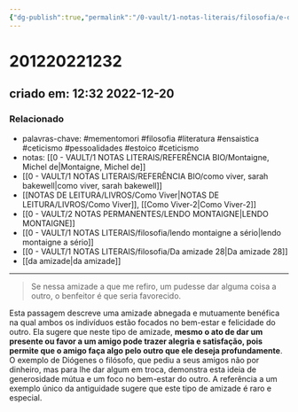```yaml
---
{"dg-publish":true,"permalink":"/0-vault/1-notas-literais/filosofia/e-dando-que-se-recebe/","tags":["mementomori","filosofia","literatura","ensaistica","ceticismo","pessoalidades","estoico"],"dgHomeLink":true,"dgShowLocalGraph":true,"dgShowFileTree":true,"noteIcon":""}
---
```


# 201220221232
## criado em: 12:32 2022-12-20

### Relacionado
- palavras-chave: #mementomori  #filosofia #literatura #ensaistica #ceticismo #pessoalidades #estoico #ceticismo
- notas: [[0 - VAULT/1 NOTAS LITERAIS/REFERÊNCIA BIO/Montaigne, Michel de\|Montaigne, Michel de]]
- [[0 - VAULT/1 NOTAS LITERAIS/REFERÊNCIA BIO/como viver, sarah bakewell\|como viver, sarah bakewell]]
- [[NOTAS DE LEITURA/LIVROS/Como Viver\|NOTAS DE LEITURA/LIVROS/Como Viver]], [[Como Viver-2\|Como Viver-2]]
- [[0 - VAULT/2 NOTAS PERMANENTES/LENDO MONTAIGNE\|LENDO MONTAIGNE]]
- [[0 - VAULT/1 NOTAS LITERAIS/filosofia/lendo montaigne a sério\|lendo montaigne a sério]]
- [[0 - VAULT/1 NOTAS LITERAIS/filosofia/Da amizade 28\|Da amizade 28]]
- [[da amizade\|da amizade]]
---
> Se nessa amizade a que me refiro, um pudesse dar alguma coisa a outro, o benfeitor é que seria favorecido.

Esta passagem descreve uma amizade abnegada e mutuamente benéfica na qual ambos os indivíduos estão focados no bem-estar e felicidade do outro. Ela sugere que neste tipo de amizade, **mesmo o ato de dar um presente ou favor a um amigo pode trazer alegria e satisfação, pois permite que o amigo faça algo pelo outro que ele deseja profundamente**. O exemplo de Diógenes o filósofo, que pediu a seus amigos não por dinheiro, mas para lhe dar algum em troca, demonstra esta ideia de generosidade mútua e um foco no bem-estar do outro. A referência a um exemplo único da antiguidade sugere que este tipo de amizade é raro e especial.
